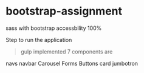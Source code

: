 # bootstrap-assignment

sass with bootstrap 
accessbility 100%

Step to run the application

>gulp
implemented 7 components are

navs
navbar
Carousel
Forms
Buttons
card
jumbotron
